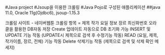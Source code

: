 #Java project
#Jsoup을 이용한 크롤링
#Java Pojo로 구성된 애플리케이션
##java 11.0, Oracle 11g(Ojdbc6), jsoup-1.15.3 


크롤링 사이트 - 네이버웹툰
크롤링 항목 = 제목 작가 요일 정보 장르 최신화번호
오라클을 활용한 DB자동 저장
Create 업데이트 자동으로 DB 초기화 가능
INSERT 및 UPDATE 기능 작동 (UPDATE시 제목으로 검색 후 수정기능 작동)
READ (요일, 제목, 작가이름, 장르, 전체) 기능 작동
Delete 삭제기능 작동 (제목으로 검색 및 삭제 확인 메세지)